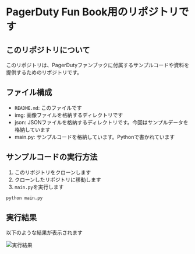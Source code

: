 # PagerDuty Fun Book用のリポジトリです

## このリポジトリについて

このリポジトリは、PagerDutyファンブックに付属するサンプルコードや資料を提供するためのリポジトリです。

## ファイル構成

- `README.md`: このファイルです
- img: 画像ファイルを格納するディレクトリです
- json: JSONファイルを格納するディレクトリです。今回はサンプルデータを格納しています
- main.py: サンプルコードを格納しています。Pythonで書かれています

## サンプルコードの実行方法

1. このリポジトリをクローンします
2. クローンしたリポジトリに移動します
3. `main.py`を実行します

```bash
python main.py
```

## 実行結果

以下のような結果が表示されます

![実行結果](./img/result.png)